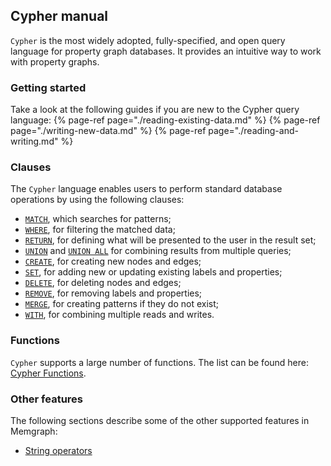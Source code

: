 ## Cypher manual

`Cypher` is the most widely adopted, fully-specified, and open query language for property graph databases.
It provides an intuitive way to work with property graphs.

### Getting started

Take a look at the following guides if you are new to the Cypher query language:
{% page-ref page="./reading-existing-data.md" %}
{% page-ref page="./writing-new-data.md" %}
{% page-ref page="./reading-and-writing.md" %}

### Clauses

The `Cypher` language enables users to perform standard database operations by using the following clauses:
  * [`MATCH`](clauses/match.md), which searches for patterns;
  * [`WHERE`](clauses/where.md), for filtering the matched data;
  * [`RETURN`](clauses/return.md), for defining what will be presented to the user in the result set;
  * [`UNION`](clauses/union.md) and [`UNION ALL`](clauses/union.md) for combining results from multiple queries;
  * [`CREATE`](clauses/create.md), for creating new nodes and edges;
  * [`SET`](clauses/set.md), for adding new or updating existing labels and properties;
  * [`DELETE`](clauses/delete.md), for deleting nodes and edges;
  * [`REMOVE`](clauses/remove.md), for removing labels and properties;
  * [`MERGE`](clauses/merge.md), for creating patterns if they do not exist;
  * [`WITH`](clauses/with.md), for combining multiple reads and writes.

### Functions

`Cypher` supports a large number of functions. The list can be found here: [Cypher Functions](functions.md).

### Other features

The following sections describe some of the other supported features in Memgraph:
* [String operators](./other-features.md#string-operators)